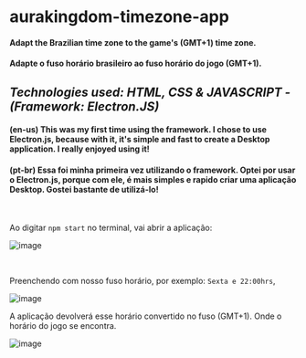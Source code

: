 # aurakingdom-timezone-app
#### Adapt the Brazilian time zone to the game's (GMT+1) time zone.
#### Adapte o fuso horário brasileiro ao fuso horário do jogo (GMT+1).

## *Technologies used: HTML, CSS & JAVASCRIPT - (Framework: Electron.JS)*
#### (en-us) This was my first time using the framework. I chose to use Electron.js, because with it, it's simple and fast to create a Desktop application. I really enjoyed using it!
#### (pt-br) Essa foi minha primeira vez utilizando o framework. Optei por usar o Electron.js, porque com ele, é mais simples e rapido criar uma aplicação Desktop. Gostei bastante de utilizá-lo!

</br>

Ao digitar `npm start` no terminal, vai abrir a aplicação:

![image](https://user-images.githubusercontent.com/102830485/211817857-d7f5805f-b760-4b7e-ac71-791ee28a7461.png)

</br>

Preenchendo com nosso fuso horário, por exemplo: `Sexta e 22:00hrs`,

![image](https://user-images.githubusercontent.com/102830485/211821621-9d4ed68b-dee5-48db-a6b2-0fc87e4a075c.png)

A aplicação devolverá esse horário convertido no fuso (GMT+1). Onde o horário do jogo se encontra.

![image](https://user-images.githubusercontent.com/102830485/211818913-4881a159-e26d-45bd-a4db-127ebc79f665.png)





